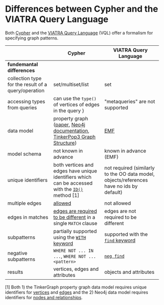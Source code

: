 # Differences between Cypher and the VIATRA Query Language

Both [Cypher](https://neo4j.com/docs/developer-manual/current/cypher/) and the [VIATRA Query Language](https://wiki.eclipse.org/VIATRA/Query/UserDocumentation/QueryLanguage) (VQL) offer a formalism for specifying graph patterns.

|                                 | Cypher                           | VIATRA Query Language    |
| ------------------------------- | -------------------------------- | ------------------------ |
| **fundemantal differences** |          |                       |
| collection type for the result of a query/operation | set/multiset/list         | set                      |
| accessing types from queries    | can use the `type()` of vertices of edges in the query } | "metaqueries" are not supported |
| data model                      | property graph ([paper](http://arxiv.org/abs/1006.2361), [Neo4j documentation](https://neo4j.com/docs/developer-manual/current/introduction/#graphdb-concepts), [TinkerPop3 Graph Structure](http://tinkerpop.apache.org/docs/current/reference/#_the_graph_structure)) | [EMF](https://eclipse.org/modeling/emf/) |
| model schema                    | not known in advance             | known in advance (EMF)   |
| unique identifiers              | both vertices and edges have unique identifiers which can be accessed with the [`ID()`](https://neo4j.com/docs/developer-manual/current/cypher/#functions-id) method [1] | not required (similarly to the OO data model, objects/references have no ids by default)             |
| multiple edges                  | [allowed](multiple-edges.md)     | not allowed              |
| edges in matches                | [edges are required to be different](http://neo4j.com/docs/developer-manual/current/cypher/#cypherdoc-uniqueness) in a single `MATCH` clause | edges are not required to be different |
| subpatterns                     | partially supported using the [`WITH` keyword](https://neo4j.com/docs/developer-manual/current/cypher/#query-with) | supported with the [`find` keyword](https://wiki.eclipse.org/VIATRA/Query/UserDocumentation/QueryLanguage#Advanced_Pattern_Constraints) |
| negative subpatterns            | `WHERE NOT ... IN ...`, `WHERE NOT ... <pattern>` | [`neg find`](https://wiki.eclipse.org/VIATRA/Query/UserDocumentation/QueryLanguage#Advanced_Pattern_Constraints) |
| results                         | vertices, edges and attributes | objects and attributes |

[1] Both 1) the TinkerGraph property graph data model requires unique identifiers for [vertices](http://tinkerpop.apache.org/javadocs/3.1.3/full/org/apache/tinkerpop/gremlin/structure/Vertex.html) and [edges](http://tinkerpop.apache.org/javadocs/3.1.3/full/org/apache/tinkerpop/gremlin/structure/Edge.html) and the 2) Neo4j data model requires identifiers for [nodes and relationships](https://neo4j.com/docs/developer-manual/current/cypher/#functions-id).
